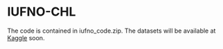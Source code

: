 # IUFNO-CHL
The code is contained in iufno_code.zip.
The datasets will be available at [Kaggle](https://www.kaggle.com/datasets/turbulenceai/coarsened-fdns-data-chl) soon. 
